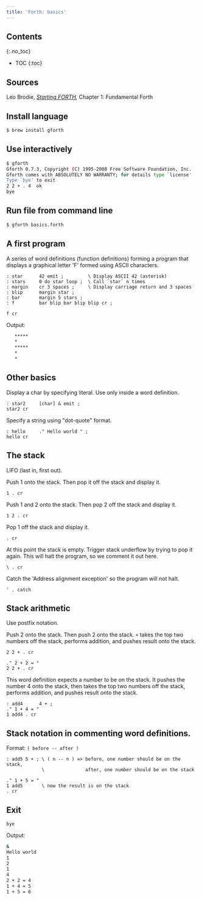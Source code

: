 ```yaml
---
title: 'Forth: basics'
---
```


## Contents
{:.no_toc}

* TOC
{:toc}


## Sources

Leo Brodie, *[Starting FORTH],* Chapter 1: Fundamental Forth

[Starting FORTH]: https://www.forth.com/starting-forth/


## Install language

```sh
$ brew install gforth
```

## Use interactively
 
```sh
$ gforth
Gforth 0.7.3, Copyright (C) 1995-2008 Free Software Foundation, Inc.
Gforth comes with ABSOLUTELY NO WARRANTY; for details type `license'
Type `bye' to exit
2 2 + . 4  ok
bye
```


## Run file from command line

```sh
$ gforth basics.forth
```


## A first program

A series of word definitions (function definitions) forming a program
that displays a graphical letter 'F' formed using ASCII characters.

```forth
: star      42 emit ;         \ Display ASCII 42 (asterisk)
: stars     0 do star loop ;  \ Call `star` n times
: margin    cr 3 spaces ;     \ Display carriage return and 3 spaces
: blip      margin star ;
: bar       margin 5 stars ;
: f         bar blip bar blip blip cr ;

f cr
```

Output:

```sh
   *****
   *
   *****
   *
   *
```


## Other basics

Display a char by specifying literal. Use only inside a word definition.

```forth
: star2     [char] & emit ;
star2 cr
```

Specify a string using "dot-quote" format.

```forth
: hello     ." Hello world " ;
hello cr
```


## The stack

LIFO (last in, first out).

Push 1 onto the stack. Then pop it off the stack and display it.

```forth
1 . cr
```

Push 1 and 2 onto the stack. Then pop 2 off the stack and display it.

```forth
1 2 . cr
```

Pop 1 off the stack and display it.

```forth
. cr
```

At this point the stack is empty. Trigger stack underflow by trying
to pop it again. This will halt the program, so we comment it out here.

```forth
\ . cr
```

Catch the 'Address alignment exception' so the program will not halt.

```forth
' . catch
```

## Stack arithmetic

Use postfix notation.

Push 2 onto the stack. Then push 2 onto the stack. `+` takes the top
two numbers off the stack, performs addition, and pushes result onto
the stack.

```forth
2 2 + . cr

." 2 + 2 = "
2 2 + . cr
```

This word definition expects a number to be on the stack. It pushes
the number 4 onto the stack, then takes the top two numbers off the
stack, performs addition, and pushes result onto the stack.

```forth
: add4      4 + ;
." 1 + 4 = "
1 add4 . cr
```


## Stack notation in commenting word definitions.

Format: `( before -- after )`

```forth
: add5 5 + ; \ ( n -- n ) => before, one number should be on the stack,
             \               after, one number should be on the stack

." 1 + 5 = "
1 add5       \ now the result is on the stack
. cr
```


## Exit

```forth
bye
```


Output:

```sh
&
Hello world 
1 
2 
1 
4 
2 + 2 = 4 
1 + 4 = 5 
1 + 5 = 6 
```
